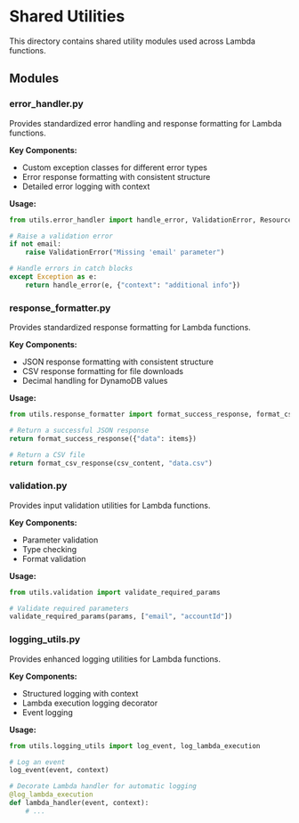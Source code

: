# Shared Utilities

This directory contains shared utility modules used across Lambda functions.

## Modules

### error_handler.py

Provides standardized error handling and response formatting for Lambda functions.

**Key Components:**
- Custom exception classes for different error types
- Error response formatting with consistent structure
- Detailed error logging with context

**Usage:**
```python
from utils.error_handler import handle_error, ValidationError, ResourceNotFoundError

# Raise a validation error
if not email:
    raise ValidationError("Missing 'email' parameter")

# Handle errors in catch blocks
except Exception as e:
    return handle_error(e, {"context": "additional info"})
```

### response_formatter.py

Provides standardized response formatting for Lambda functions.

**Key Components:**
- JSON response formatting with consistent structure
- CSV response formatting for file downloads
- Decimal handling for DynamoDB values

**Usage:**
```python
from utils.response_formatter import format_success_response, format_csv_response

# Return a successful JSON response
return format_success_response({"data": items})

# Return a CSV file
return format_csv_response(csv_content, "data.csv")
```

### validation.py

Provides input validation utilities for Lambda functions.

**Key Components:**
- Parameter validation
- Type checking
- Format validation

**Usage:**
```python
from utils.validation import validate_required_params

# Validate required parameters
validate_required_params(params, ["email", "accountId"])
```

### logging_utils.py

Provides enhanced logging utilities for Lambda functions.

**Key Components:**
- Structured logging with context
- Lambda execution logging decorator
- Event logging

**Usage:**
```python
from utils.logging_utils import log_event, log_lambda_execution

# Log an event
log_event(event, context)

# Decorate Lambda handler for automatic logging
@log_lambda_execution
def lambda_handler(event, context):
    # ...
```